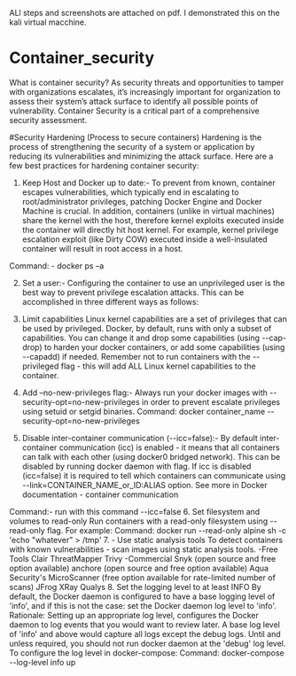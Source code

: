 ALl steps and screenshots are attached on pdf. 
I demonstrated this on the kali virtual macchine. 


# Container_security
What is container security? As security threats and opportunities to tamper with organizations escalates, it’s increasingly important for organization to assess their system’s attack surface to identify all possible points of vulnerability. Container Security is a critical part of a comprehensive security assessment. 

#Security Hardening (Process to secure containers) 
Hardening is the process of strengthening the security of a system or application by reducing its vulnerabilities and minimizing the attack surface. Here are a few best practices for hardening container security: 
1.	Keep Host and Docker up to date:- 
To prevent from known, container escapes vulnerabilities, which typically end in escalating to root/administrator privileges, patching Docker Engine and Docker Machine is crucial. 
In addition, containers (unlike in virtual machines) share the kernel with the host, therefore kernel exploits executed inside the container will directly hit host kernel. For example, kernel privilege escalation exploit (like Dirty COW) executed inside a well-insulated container will result in root access in a host.
 
Command: - docker ps –a 

2.	Set a user:- 
Configuring the container to use an unprivileged user is the best way to prevent privilege escalation attacks. This can be accomplished in three different ways as follows: 
  
3.	Limit capabilities 
Linux kernel capabilities are a set of privileges that can be used by privileged. Docker, by default, runs with only a subset of capabilities. You can change it and drop some capabilities (using --cap-drop) to harden your docker containers, or add some capabilities (using --capadd) if needed. Remember not to run containers with the --privileged flag - this will add ALL Linux kernel capabilities to the container. 
  
4.	Add –no-new-privileges flag:- 
Always run your docker images with --security-opt=no-new-privileges in order to prevent escalate privileges using setuid or setgid binaries. 
Command: docker container_name --security-opt=no-new-privileges 
5.	Disable inter-container communication (--icc=false):- 
By default inter-container communication (icc) is enabled - it means that all containers can talk with each other (using docker0 bridged network). This can be disabled by running docker daemon with flag. If icc is disabled (icc=false) it is required to tell which containers can communicate using --link=CONTAINER_NAME_or_ID:ALIAS option. See more in Docker documentation - container communication 
 
Command:-  run with this command --icc=false 
6.	Set filesystem and volumes to read-only 
Run containers with a read-only filesystem using --read-only flag. For example: 
Command: docker run --read-only alpine sh -c 'echo "whatever" > /tmp' 
7.	- Use static analysis tools 
To detect containers with known vulnerabilities - scan images using static analysis tools. 
-Free Tools 
Clair 
ThreatMapper 
Trivy 
-Commercial 
Snyk (open source and free option available) anchore (open source and free option available) 
Aqua Security's MicroScanner (free option available for rate-limited number of scans) 
JFrog XRay 
Qualys 
8. Set the logging level to at least INFO 
By default, the Docker daemon is configured to have a base logging level of 'info', and if this is not the case: set the Docker daemon log level to 'info'. Rationale: Setting up an appropriate log level, configures the Docker daemon to log events that you would want to review later. A base log level of 'info' and above would capture all logs except the debug logs. Until and unless required, you should not run docker daemon at the 'debug' log level. 
To configure the log level in docker-compose: 
Command: docker-compose --log-level info up 

